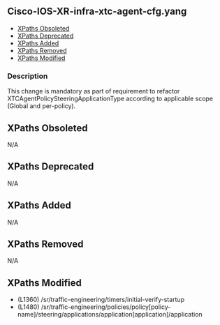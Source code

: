 ## Cisco-IOS-XR-infra-xtc-agent-cfg.yang

- [XPaths Obsoleted](#xpaths-obsoleted)
- [XPaths Deprecated](#xpaths-deprecated)
- [XPaths Added](#xpaths-added)
- [XPaths Removed](#xpaths-removed)
- [XPaths Modified](#xpaths-modified)

### Description

This change is mandatory as part of requirement to refactor XTCAgentPolicySteeringApplicationType according to applicable scope (Global and per-policy).

## XPaths Obsoleted

N/A

## XPaths Deprecated

N/A

## XPaths Added

N/A

## XPaths Removed

N/A

## XPaths Modified

- (L1360)	/sr/traffic-engineering/timers/initial-verify-startup
- (L1480)	/sr/traffic-engineering/policies/policy[policy-name]/steering/applications/application[application]/application

